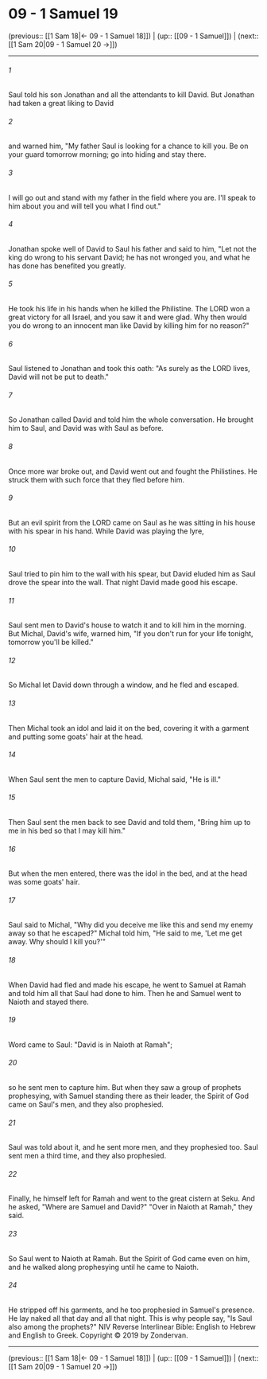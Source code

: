 # 09 - 1 Samuel 19

(previous:: [[1 Sam 18|← 09 - 1 Samuel 18]]) | (up:: [[09 - 1 Samuel]]) | (next:: [[1 Sam 20|09 - 1 Samuel 20 →]])

***


###### 1 
Saul told his son Jonathan and all the attendants to kill David. But Jonathan had taken a great liking to David 

###### 2 
and warned him, "My father Saul is looking for a chance to kill you. Be on your guard tomorrow morning; go into hiding and stay there. 

###### 3 
I will go out and stand with my father in the field where you are. I'll speak to him about you and will tell you what I find out." 

###### 4 
Jonathan spoke well of David to Saul his father and said to him, "Let not the king do wrong to his servant David; he has not wronged you, and what he has done has benefited you greatly. 

###### 5 
He took his life in his hands when he killed the Philistine. The LORD won a great victory for all Israel, and you saw it and were glad. Why then would you do wrong to an innocent man like David by killing him for no reason?" 

###### 6 
Saul listened to Jonathan and took this oath: "As surely as the LORD lives, David will not be put to death." 

###### 7 
So Jonathan called David and told him the whole conversation. He brought him to Saul, and David was with Saul as before. 

###### 8 
Once more war broke out, and David went out and fought the Philistines. He struck them with such force that they fled before him. 

###### 9 
But an evil spirit from the LORD came on Saul as he was sitting in his house with his spear in his hand. While David was playing the lyre, 

###### 10 
Saul tried to pin him to the wall with his spear, but David eluded him as Saul drove the spear into the wall. That night David made good his escape. 

###### 11 
Saul sent men to David's house to watch it and to kill him in the morning. But Michal, David's wife, warned him, "If you don't run for your life tonight, tomorrow you'll be killed." 

###### 12 
So Michal let David down through a window, and he fled and escaped. 

###### 13 
Then Michal took an idol and laid it on the bed, covering it with a garment and putting some goats' hair at the head. 

###### 14 
When Saul sent the men to capture David, Michal said, "He is ill." 

###### 15 
Then Saul sent the men back to see David and told them, "Bring him up to me in his bed so that I may kill him." 

###### 16 
But when the men entered, there was the idol in the bed, and at the head was some goats' hair. 

###### 17 
Saul said to Michal, "Why did you deceive me like this and send my enemy away so that he escaped?" Michal told him, "He said to me, 'Let me get away. Why should I kill you?'" 

###### 18 
When David had fled and made his escape, he went to Samuel at Ramah and told him all that Saul had done to him. Then he and Samuel went to Naioth and stayed there. 

###### 19 
Word came to Saul: "David is in Naioth at Ramah"; 

###### 20 
so he sent men to capture him. But when they saw a group of prophets prophesying, with Samuel standing there as their leader, the Spirit of God came on Saul's men, and they also prophesied. 

###### 21 
Saul was told about it, and he sent more men, and they prophesied too. Saul sent men a third time, and they also prophesied. 

###### 22 
Finally, he himself left for Ramah and went to the great cistern at Seku. And he asked, "Where are Samuel and David?" "Over in Naioth at Ramah," they said. 

###### 23 
So Saul went to Naioth at Ramah. But the Spirit of God came even on him, and he walked along prophesying until he came to Naioth. 

###### 24 
He stripped off his garments, and he too prophesied in Samuel's presence. He lay naked all that day and all that night. This is why people say, "Is Saul also among the prophets?" NIV Reverse Interlinear Bible: English to Hebrew and English to Greek. Copyright © 2019 by Zondervan.

***

(previous:: [[1 Sam 18|← 09 - 1 Samuel 18]]) | (up:: [[09 - 1 Samuel]]) | (next:: [[1 Sam 20|09 - 1 Samuel 20 →]])
